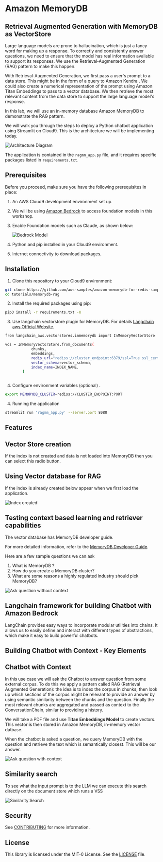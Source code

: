 # Amazon MemoryDB
## Retrieval Augmented Generation with MemoryDB as VectorStore 

Large language models are prone to hallucination, which is just a fancy word for making up a response. To correctly and consistently answer questions, we need to ensure that the model has real information available to support its responses. We use the Retrieval-Augmented Generation (RAG) pattern to make this happen.

With Retrieval-Augmented Generation, we first pass a user's prompt to a data store. This might be in the form of a query to Amazon Kendra . We could also create a numerical representation of the prompt using Amazon Titan Embeddings to pass to a vector database. We then retrieve the most relevant content from the data store to support the large language model's response.

In this lab, we will use an in-memory database Amazon MemoryDB  to demonstrate the RAG pattern. 

We will walk you through the steps to deploy a Python chatbot application using Streamlit on Cloud9. This is the architecture we will be implementing today.

![Architecture Diagram](./images/architecture-rag.png)

The application is contained in the `ragmm_app.py` file, and it requires specific packages listed in `requirements.txt`.

## Prerequisites

Before you proceed, make sure you have the following prerequisites in place:

1. An AWS Cloud9 development environment set up.
2. We will be using [Amazon Bedrock](https://aws.amazon.com/bedrock/) to access foundation models in this workshop.
3. Enable Foundation models such as Claude, as shown below:

   ![Bedrock Model](./images/model-access-edit.png)

4. Python and pip installed in your Cloud9 environment.
5. Internet connectivity to download packages.

## Installation

1. Clone this repository to your Cloud9 environment:
```bash
git clone https://github.com/aws-samples/amazon-memorydb-for-redis-samples
cd tutorials/memorydb-rag
```

2. Install the required packages using pip:
```bash
pip3 install -r requirements.txt -U
```

3. Use langchain vectorstore plugin for MemoryDB. For details [Langchain aws Official Website](https://python.langchain.com/v0.2/docs/integrations/platforms/aws/).
```bash
from langchain_aws.vectorstores.inmemorydb import InMemoryVectorStore

vds = InMemoryVectorStore.from_documents(
            chunks,
            embeddings,
            redis_url="rediss://cluster_endpoint:6379/ssl=True ssl_cert_reqs=none",
            vector_schema=vector_schema,
            index_name=INDEX_NAME,
        ) 
        
```

4. Configure environment variables (optional) .

```bash
export MEMORYDB_CLUSTER=rediss://CLUSTER_ENDPOINT:PORT
```

4. Running the application
```bash
streamlit run 'ragmm_app.py' --server.port 8080
```

## Features 

## Vector Store creation
If the index is not created and data is not loaded into MemoryDB then you can select this radio button. 

## Using Vector database for RAG 

If the index is already created below appear when we first load the application. 

![Index created ](./images/index.png)


## Testing context based learning and retriever capabilities 
The vector database has MemoryDB developer guide. 

For more detailed information, refer to the [MemoryDB Developer Guide](https://docs.aws.amazon.com/pdfs/memorydb/latest/devguide/memorydb-guide.pdf.pdf#what-is-memorydb-for-redis).

Here are a few sample questions we can ask

1. What is MemoryDB ?
2. How do you create a MemoryDB cluster?
3. What are some reasons a highly regulated industry should pick MemoryDB?

![Ask question without context](./images/noContext.png)

## Langchain framework for building Chatbot with Amazon Bedrock
LangChain provides easy ways to incorporate modular utilities into chains.
It allows us to easily define and interact with different types of abstractions, which make it easy to build powerful chatbots.

## Building Chatbot with Context - Key Elements

## Chatbot with Context 
In this use case we will ask the Chatbot to answer question from some external corpus. To do this we apply a pattern called RAG (Retrieval Augmented Generation): the idea is to index the corpus in chunks, then look up which sections of the corpus might be relevant to provide an answer by using semantic similarity between the chunks and the question. Finally the most relevant chunks are aggregated and passed as context to the ConversationChain, similar to providing a history.

We will take a PDF file and use **Titan Embeddings Model** to create vectors. This vector is then stored in Amazon MemoryDB, in-memory vector datbase. 

When the chatbot is asked a question, we query MemoryDB with the question and retrieve the text which is semantically closest. This will be our answer.

![Ask question with context ](./images/withContext.png)

## Similarity search 
To see what the input prompt is to the LLM we can execute this search directly on the document store which runs a VSS 

![Similarity Search ](./images/VSS.png)

## Security
See   [CONTRIBUTING](CONTRIBUTING.md) for more information. 

## License
This library is licensed under the MIT-0 License. See the [LICENSE](LICENSE.md) file.

